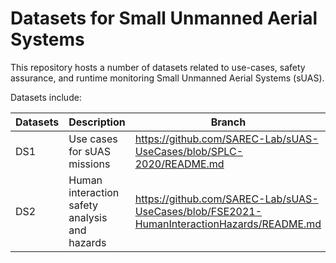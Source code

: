 # Datasets for Small Unmanned Aerial Systems

This repository hosts a number of datasets related to use-cases, safety assurance, and runtime monitoring Small Unmanned Aerial Systems (sUAS).

Datasets include:

| Datasets     | Description                 | Branch | Publication |
|--|-------------                    |--                              |-- |  
| DS1          | Use cases for sUAS missions | https://github.com/SAREC-Lab/sUAS-UseCases/blob/SPLC-2020/README.md | [SPLC 2020](../SPLC-2020/SPLC2020.txt)|
| DS2          | Human interaction safety analysis and hazards | https://github.com/SAREC-Lab/sUAS-UseCases/blob/FSE2021-HumanInteractionHazards/README.md| FSE 2021|
